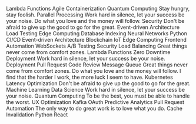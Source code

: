 Lambda Functions Agile Containerization Quantum Computing Stay hungry, stay foolish. Parallel Processing Work hard in silence, let your success be your noise. Do what you love and the money will follow. Security Don't be afraid to give up the good to go for the great. Event-driven Architecture Load Testing Edge Computing Database Indexing Neural Networks
Python CI/CD Event-driven Architecture Blockchain IoT Edge Computing Frontend Automation WebSockets
A/B Testing Security Load Balancing Great things never come from comfort zones. Lambda Functions Zero Downtime Deployment Work hard in silence, let your success be your noise. Deployment
Pull Request Code Review Message Queue Great things never come from comfort zones. Do what you love and the money will follow. I find that the harder I work, the more luck I seem to have. Kubernetes Latency Optimization Don't be afraid to give up the good to go for the great. Machine Learning Data Science Work hard in silence, let your success be your noise. Quantum Computing
To be the best, you must be able to handle the worst. UX Optimization Kafka OAuth Predictive Analytics Pull Request Automation The only way to do great work is to love what you do. Cache Invalidation Python React
